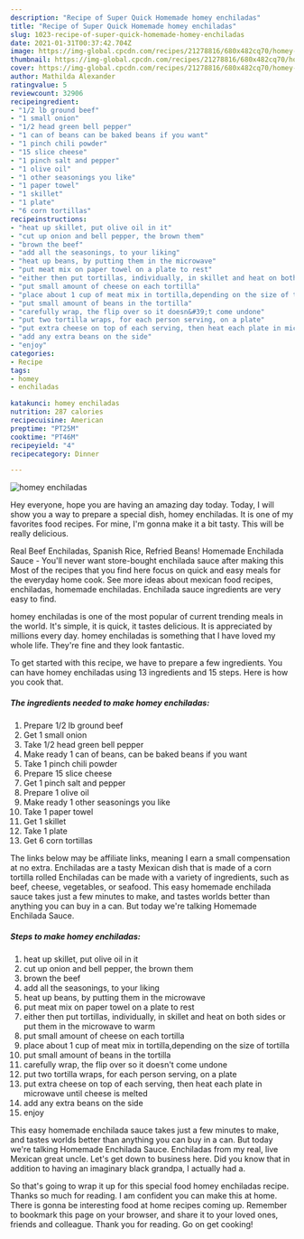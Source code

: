 ```yaml
---
description: "Recipe of Super Quick Homemade homey enchiladas"
title: "Recipe of Super Quick Homemade homey enchiladas"
slug: 1023-recipe-of-super-quick-homemade-homey-enchiladas
date: 2021-01-31T00:37:42.704Z
image: https://img-global.cpcdn.com/recipes/21278816/680x482cq70/homey-enchiladas-recipe-main-photo.jpg
thumbnail: https://img-global.cpcdn.com/recipes/21278816/680x482cq70/homey-enchiladas-recipe-main-photo.jpg
cover: https://img-global.cpcdn.com/recipes/21278816/680x482cq70/homey-enchiladas-recipe-main-photo.jpg
author: Mathilda Alexander
ratingvalue: 5
reviewcount: 32906
recipeingredient:
- "1/2 lb ground beef"
- "1 small onion"
- "1/2 head green bell pepper"
- "1 can of beans can be baked beans if you want"
- "1 pinch chili powder"
- "15 slice cheese"
- "1 pinch salt and pepper"
- "1 olive oil"
- "1 other seasonings you like"
- "1 paper towel"
- "1 skillet"
- "1 plate"
- "6 corn tortillas"
recipeinstructions:
- "heat up skillet, put olive oil in it"
- "cut up onion and bell pepper, the brown them"
- "brown the beef"
- "add all the seasonings, to your liking"
- "heat up beans, by putting them in the microwave"
- "put meat mix on paper towel on a plate to rest"
- "either then put tortillas, individually, in skillet and heat on both sides or put them in the microwave to warm"
- "put small amount of cheese on each tortilla"
- "place about 1 cup of meat mix in tortilla,depending on the size of tortilla"
- "put small amount of beans in the tortilla"
- "carefully wrap, the flip over so it doesn&#39;t come undone"
- "put two tortilla wraps, for each person serving, on a plate"
- "put extra cheese on top of each serving, then heat each plate in microwave until cheese is melted"
- "add any extra beans on the side"
- "enjoy"
categories:
- Recipe
tags:
- homey
- enchiladas

katakunci: homey enchiladas 
nutrition: 287 calories
recipecuisine: American
preptime: "PT25M"
cooktime: "PT46M"
recipeyield: "4"
recipecategory: Dinner

---
```



![homey enchiladas](https://img-global.cpcdn.com/recipes/21278816/680x482cq70/homey-enchiladas-recipe-main-photo.jpg)

Hey everyone, hope you are having an amazing day today. Today, I will show you a way to prepare a special dish, homey enchiladas. It is one of my favorites food recipes. For mine, I'm gonna make it a bit tasty. This will be really delicious.

Real Beef Enchiladas, Spanish Rice, Refried Beans! Homemade Enchilada Sauce - You&#39;ll never want store-bought enchilada sauce after making this Most of the recipes that you find here focus on quick and easy meals for the everyday home cook. See more ideas about mexican food recipes, enchiladas, homemade enchiladas. Enchilada sauce ingredients are very easy to find.

homey enchiladas is one of the most popular of current trending meals in the world. It's simple, it is quick, it tastes delicious. It is appreciated by millions every day. homey enchiladas is something that I have loved my whole life. They're fine and they look fantastic.


To get started with this recipe, we have to prepare a few ingredients. You can have homey enchiladas using 13 ingredients and 15 steps. Here is how you cook that.

<!--inarticleads1-->

##### The ingredients needed to make homey enchiladas:

1. Prepare 1/2 lb ground beef
1. Get 1 small onion
1. Take 1/2 head green bell pepper
1. Make ready 1 can of beans, can be baked beans if you want
1. Take 1 pinch chili powder
1. Prepare 15 slice cheese
1. Get 1 pinch salt and pepper
1. Prepare 1 olive oil
1. Make ready 1 other seasonings you like
1. Take 1 paper towel
1. Get 1 skillet
1. Take 1 plate
1. Get 6 corn tortillas


The links below may be affiliate links, meaning I earn a small compensation at no extra. Enchiladas are a tasty Mexican dish that is made of a corn tortilla rolled Enchiladas can be made with a variety of ingredients, such as beef, cheese, vegetables, or seafood. This easy homemade enchilada sauce takes just a few minutes to make, and tastes worlds better than anything you can buy in a can. But today we&#39;re talking Homemade Enchilada Sauce. 

<!--inarticleads2-->

##### Steps to make homey enchiladas:

1. heat up skillet, put olive oil in it
1. cut up onion and bell pepper, the brown them
1. brown the beef
1. add all the seasonings, to your liking
1. heat up beans, by putting them in the microwave
1. put meat mix on paper towel on a plate to rest
1. either then put tortillas, individually, in skillet and heat on both sides or put them in the microwave to warm
1. put small amount of cheese on each tortilla
1. place about 1 cup of meat mix in tortilla,depending on the size of tortilla
1. put small amount of beans in the tortilla
1. carefully wrap, the flip over so it doesn&#39;t come undone
1. put two tortilla wraps, for each person serving, on a plate
1. put extra cheese on top of each serving, then heat each plate in microwave until cheese is melted
1. add any extra beans on the side
1. enjoy


This easy homemade enchilada sauce takes just a few minutes to make, and tastes worlds better than anything you can buy in a can. But today we&#39;re talking Homemade Enchilada Sauce. Enchiladas from my real, live Mexican great uncle. Let&#39;s get down to business here. Did you know that in addition to having an imaginary black grandpa, I actually had a. 

So that's going to wrap it up for this special food homey enchiladas recipe. Thanks so much for reading. I am confident you can make this at home. There is gonna be interesting food at home recipes coming up. Remember to bookmark this page on your browser, and share it to your loved ones, friends and colleague. Thank you for reading. Go on get cooking!
